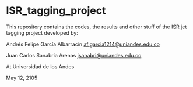 # ISR_tagging_project
This repository contains the codes, the results and other stuff of the ISR jet tagging project developed by:

Andrés Felipe García Albarracín   af.garcia1214@uniandes.edu.co

Juan Carlos Sanabria Arenas       jsanabri@uniandes.edu.co

At Universidad de los Andes

May 12, 2105
